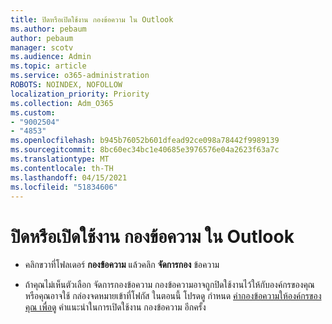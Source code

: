 ```yaml
---
title: ปิดหรือเปิดใช้งาน กองข้อความ ใน Outlook
ms.author: pebaum
author: pebaum
manager: scotv
ms.audience: Admin
ms.topic: article
ms.service: o365-administration
ROBOTS: NOINDEX, NOFOLLOW
localization_priority: Priority
ms.collection: Adm_O365
ms.custom:
- "9002504"
- "4853"
ms.openlocfilehash: b945b76052b601dfead92ce098a78442f9989139
ms.sourcegitcommit: 8bc60ec34bc1e40685e3976576e04a2623f63a7c
ms.translationtype: MT
ms.contentlocale: th-TH
ms.lasthandoff: 04/15/2021
ms.locfileid: "51834606"
---
```

# <a name="turn-off-or-on-clutter-in-outlook"></a>ปิดหรือเปิดใช้งาน กองข้อความ ใน Outlook

- คลิกขวาที่โฟลเดอร์ **กองข้อความ** แล้วคลิก **จัดการกอง** ข้อความ 

- ถ้าคุณไม่เห็นตัวเลือก จัดการกองข้อความ กองข้อความอาจถูกปิดใช้งานไว้ให้กับองค์กรของคุณ หรือคุณอาจใช้ กล่องจดหมายเข้าที่โฟกัส ในตอนนี้ โปรดดู กําหนด [ค่ากองข้อความให้องค์กรของคุณ เพื่อดู](https://support.office.com/article/832276bd-d024-47b6-a80a-a6b884907a5b?wt.mc_id=SCL_a9c72a77-1bc4-40e6-ba6d-103c1d1aba4c_AdmHlp) คําแนะนําในการเปิดใช้งาน กองข้อความ อีกครั้ง
